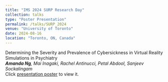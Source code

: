 ```yaml
---
title: "IMS 2024 SURP Research Day"
collection: talks
type: "Poster Presentation"
permalink: /talks/SURP_2024
venue: "University of Toronto"
date: 2024-08-16
location: "Toronto, ON, Canada"
---
```


Determining the Severity and Prevalence of Cybersickness in Virtual Reality Simulations in Psychiatry
<br>***Amanda Ng**, Mai Inagaki, Rachel Antinucci, Petal Abdool, Sanjeev Sockalingam*
<br>Click [presentation poster](https://amanda-ng518.github.io/files/Camh_poster.pdf) to view it.
